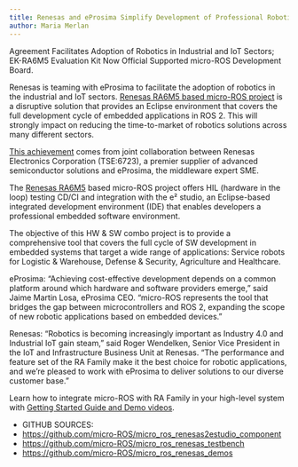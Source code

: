 ```yaml
---
title: Renesas and eProsima Simplify Development of Professional Robotics Applications on RA MCUs with micro-ROS Development Framework
author: Maria Merlan
---
```

Agreement Facilitates Adoption of Robotics in Industrial and IoT Sectors; EK-RA6M5 Evaluation Kit Now Official Supported micro-ROS Development Board.

Renesas is teaming with eProsima to facilitate the adoption of robotics in the industrial and IoT sectors. [Renesas RA6M5 based micro-ROS project](https://github.com/micro-ROS/micro_ros_renesas2estudio_component) is a disruptive solution that provides an Eclipse environment that covers the full development cycle of embedded applications in ROS 2. This will strongly impact on reducing the time-to-market of robotics solutions across many different sectors. 

[This achievement](https://www.renesas.com/eu/en/about/press-room/renesas-and-eprosima-simplify-development-professional-robotics-applications-ra-mcus-micro-ros) comes from joint collaboration between Renesas Electronics Corporation (TSE:6723), a premier supplier of advanced semiconductor solutions and eProsima, the middleware expert SME. 

The [Renesas RA6M5](https://www.renesas.com/us/en/products/microcontrollers-microprocessors/ra-cortex-m-mcus/ek-ra6m5-evaluation-kit-ra6m5-mcu-group) based micro-ROS project offers HIL (hardware in the loop) testing CD/CI and integration with the e² studio, an Eclipse-based integrated development environment (IDE) that enables developers a professional embedded software environment.

The objective of this HW & SW combo project is to provide a comprehensive tool that covers the full cycle of SW development in embedded systems that target a wide range of applications: Service robots for Logistic & Warehouse, Defense & Security, Agriculture and Healthcare. 

eProsima: “Achieving cost-effective development depends on a common platform around which hardware and software providers emerge,” said Jaime Martin Losa, eProsima CEO. “micro-ROS represents the tool that bridges the gap between microcontrollers and ROS 2, expanding the scope of new robotic applications based on embedded devices.”

Renesas: “Robotics is becoming increasingly important as Industry 4.0 and Industrial IoT gain steam,” said Roger Wendelken, Senior Vice President in the IoT and Infrastructure Business Unit at Renesas. “The performance and feature set of the RA Family make it the best choice for robotic applications, and we’re pleased to work with eProsima to deliver solutions to our diverse customer base.”

Learn how to integrate micro-ROS with RA Family in your high-level system with [Getting Started Guide and Demo videos](https://www.youtube.com/playlist?list=PL-Kh3H15FsNTD8A8wD0_iMnvhDsqw-rga).
- GITHUB SOURCES:
- https://github.com/micro-ROS/micro_ros_renesas2estudio_component
- https://github.com/micro-ROS/micro_ros_renesas_testbench
- https://github.com/micro-ROS/micro_ros_renesas_demos
